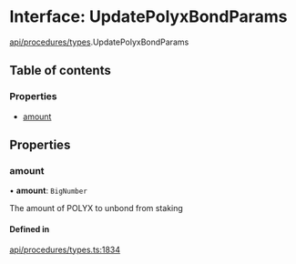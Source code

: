 # Interface: UpdatePolyxBondParams

[api/procedures/types](../wiki/api.procedures.types).UpdatePolyxBondParams

## Table of contents

### Properties

- [amount](../wiki/api.procedures.types.UpdatePolyxBondParams#amount)

## Properties

### amount

• **amount**: `BigNumber`

The amount of POLYX to unbond from staking

#### Defined in

[api/procedures/types.ts:1834](https://github.com/PolymeshAssociation/polymesh-sdk/blob/f8a937f04/src/api/procedures/types.ts#L1834)
